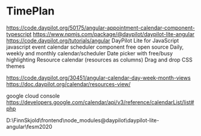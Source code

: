 # TimePlan
https://code.daypilot.org/50175/angular-appointment-calendar-component-typescript
https://www.npmjs.com/package/@daypilot/daypilot-lite-angular
https://code.daypilot.org/tutorials/angular
DayPilot Lite for JavaScript
javascript event calendar scheduler component free open source
Daily, weekly and monthly calendar/scheduler
Date picker with free/busy highlighting
Resource calendar (resources as columns)
Drag and drop
CSS themes

https://code.daypilot.org/30451/angular-calendar-day-week-month-views
https://doc.daypilot.org/calendar/resources-view/

google cloud console
https://developers.google.com/calendar/api/v3/reference/calendarList/list#php

D:\FinnSkjold\frontend\node_modules\@daypilot\daypilot-lite-angular\fesm2020